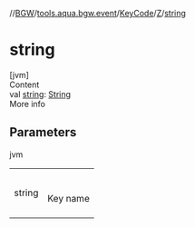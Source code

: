 //[BGW](../../../../index.md)/[tools.aqua.bgw.event](../../index.md)/[KeyCode](../index.md)/[Z](index.md)/[string](string.md)



# string  
[jvm]  
Content  
val [string](string.md): [String](https://kotlinlang.org/api/latest/jvm/stdlib/kotlin/-string/index.html)  
More info  


## Parameters  
  
jvm  
  
| | |
|---|---|
| <a name="tools.aqua.bgw.event/KeyCode.Z/string/#/PointingToDeclaration/"></a>string| <a name="tools.aqua.bgw.event/KeyCode.Z/string/#/PointingToDeclaration/"></a><br><br>Key name<br><br>|
  
  



